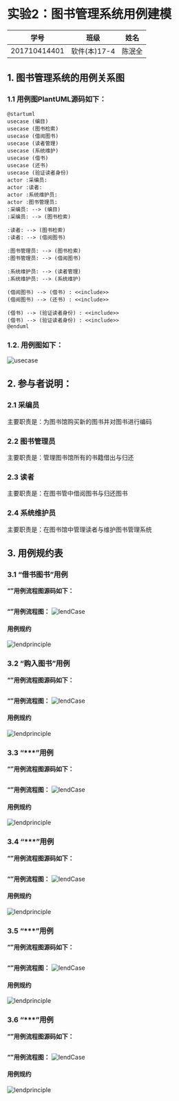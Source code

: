 # 实验2：图书管理系统用例建模
|学号|班级|姓名|
|:-------:|:-------------: | :----------:|
|201710414401|软件(本)17-4|陈泯全|
## 1. 图书管理系统的用例关系图

### 1.1 用例图PlantUML源码如下：

``` usecase
@startuml
usecase (编目)
usecase (图书检索)
usecase (借阅图书)
usecase (读者管理)
usecase (系统维护)
usecase (借书)
usecase (还书)
usecase (验证读者身份)
actor :采编员:
actor :读者:
actor :系统维护员:
actor :图书管理员:
:采编员: --> (编目)
:采编员: --> (图书检索)

:读者: --> (图书检索)
:读者: --> (借阅图书)

:图书管理员: --> (图书检索)
:图书管理员: --> (借阅图书)

:系统维护员: --> (读者管理)
:系统维护员: --> (系统维护)

(借阅图书) --> (借书) : <<include>>
(借阅图书) --> (还书) : <<include>>

(借书) --> (验证读者身份) : <<include>>
(借书) --> (验证读者身份) : <<include>>
@enduml
```


### 1.2. 用例图如下：

![usecase](useCaseImg/usecase.png)

## 2. 参与者说明：

###     2.1 采编员

主要职责是：为图书馆购买新的图书并对图书进行编码

###     2.2 图书管理员

主要职责是：管理图书馆所有的书籍借出与归还

###     2.3 读者
    
主要职责是：在图书管中借阅图书与归还图书

###     2.4 系统维护员
    
主要职责是：在图书馆中管理读者与维护图书管理系统

##     3. 用例规约表

###     3.1 “借书图书”用例
**“”用例流程图源码如下：**
````

````
**“”用例流程图：**
![lendCase](useCaseImg/lendCase.png)

#### 用例规约
![lendprinciple](principleImg/lendPrinciple.png)

###     3.2 “购入图书”用例
**“”用例流程图源码如下：**
````

````
**“”用例流程图：**
![lendCase](useCaseImg/lendCase.png)

#### 用例规约
![lendprinciple](principleImg/lendPrinciple.png)
###     3.3 “***”用例
**“”用例流程图源码如下：**
````

````
**“”用例流程图：**
![lendCase](useCaseImg/lendCase.png)

#### 用例规约
![lendprinciple](principleImg/lendPrinciple.png)
###     3.4 “***”用例
**“”用例流程图源码如下：**
````

````
**“”用例流程图：**
![lendCase](useCaseImg/lendCase.png)

#### 用例规约
![lendprinciple](principleImg/lendPrinciple.png)
###     3.5 “***”用例
**“”用例流程图源码如下：**
````

````
**“”用例流程图：**
![lendCase](useCaseImg/lendCase.png)

#### 用例规约
![lendprinciple](principleImg/lendPrinciple.png)
###     3.6 “***”用例
**“”用例流程图源码如下：**
````

````
**“”用例流程图：**
![lendCase](useCaseImg/lendCase.png)

#### 用例规约
![lendprinciple](principleImg/lendPrinciple.png)